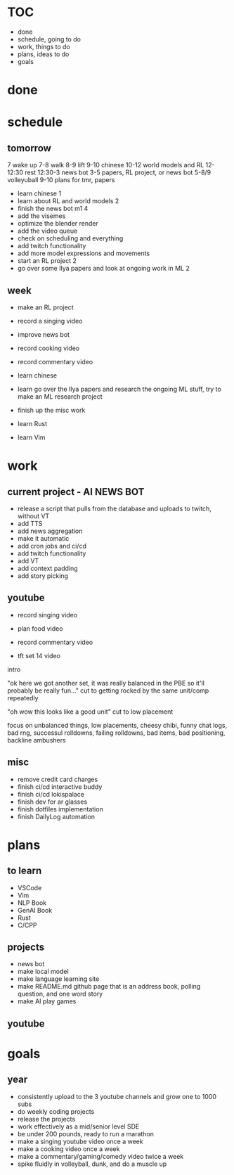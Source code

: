 # TOC
- done
- schedule, going to do
- work, things to do
- plans, ideas to do
- goals

# done

# schedule
## tomorrow
7 wake up
7-8 walk
8-9 lift
9-10 chinese
10-12 world models and RL
12-12:30 rest
12:30-3 news bot
3-5 papers, RL project, or news bot
5-8/9 volleyuball
9-10 plans for tmr, papers

- learn chinese 1
- learn about RL and world models 2
- finish the news bot m1 4
 - add the visemes
 - optimize the blender render
 - add the video queue
 - check on scheduling and everything
 - add twitch functionality
 - add more model expressions and movements 
- start an RL project 2
- go over some Ilya papers and look at ongoing work in ML 2

## week
- make an RL project
- record a singing video
- improve news bot
- record cooking video
- record commentary video
- learn chinese 
- learn go over the Ilya papers and research the ongoing ML stuff, try to make an ML research project

- finish up the misc work
- learn Rust
- learn Vim


# work
## current project - AI NEWS BOT
- release a script that pulls from the database and uploads to twitch, without VT
 - add TTS
 - add news aggregation
- make it automatic
 - add cron jobs and ci/cd
- add twitch functionality
- add VT
- add context padding
- add story picking



## youtube
- record singing video
- plan food video
- record commentary video

- tft set 14 video
 
 intro 

 "ok here we got another set, it was really balanced in the PBE so it'll probably be really fun..." cut to getting rocked by the same unit/comp repeatedly

 "oh wow this looks like a good unit" cut to low placement

 focus on unbalanced things, low placements, cheesy chibi, funny chat logs, bad rng, successul rolldowns, failing rolldowns, bad items, bad positioning, backline ambushers

## misc
- remove credit card charges
- finish ci/cd interactive buddy
- finish ci/cd lokispalace
- finish dev for ar glasses
- finish dotfiles implementation
- finish DailyLog automation

# plans

## to learn 
- VSCode
- Vim
- NLP Book
- GenAI Book
- Rust
- C/CPP

## projects
- news bot
- make local model
- make language learning site
- make README.md github page that is an address book, polling question, and one word story
- make AI play games

## youtube


# goals 

## year
- consistently upload to the 3 youtube channels and grow one to 1000 subs
- do weekly coding projects
 - release the projects
- work effectively as a mid/senior level SDE
- be under 200 pounds, ready to run a marathon
- make a singing youtube video once a week
- make a cooking video once a week
- make a commentary/gaming/comedy video twice a week
- spike fluidly in volleyball, dunk, and do a muscle up
